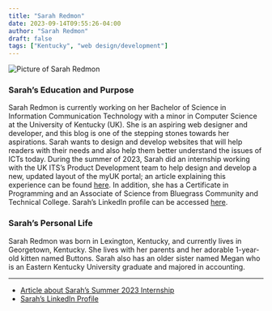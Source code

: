 ```yaml
---
title: "Sarah Redmon"
date: 2023-09-14T09:55:26-04:00
author: "Sarah Redmon"
draft: false
tags: ["Kentucky", "web design/development"]
---
```


![Picture of Sarah Redmon](https://its.uky.edu/sites/default/files/styles/big_3x2/public/2023-08/img_2314_0.png?h=9dc95b1d&itok=Opb1THmS)

### Sarah’s Education and Purpose
Sarah Redmon is currently working on her Bachelor of Science in Information Communication Technology with a minor in Computer Science at the University of Kentucky (UK). She is an aspiring web designer and developer, and this blog is one of the stepping stones towards her aspirations. Sarah wants to design and develop websites that will help readers with their needs and also help them better understand the issues of ICTs today. During the summer of 2023, Sarah did an internship working with the UK ITS’s Product Development team to help design and develop a new, updated layout of the myUK portal; an article explaining this experience can be found [here](https://its.uky.edu/news/information-technology-services-intern-reimagines-design-uk-student-portal). In addition, she has a Certificate in Programming and an Associate of Science from Bluegrass Community and Technical College. Sarah’s LinkedIn profile can be accessed [here](http://www.linkedin.com/in/sarah-redmon).

### Sarah’s Personal Life
Sarah Redmon was born in Lexington, Kentucky, and currently lives in Georgetown, Kentucky. She lives with her parents and her adorable 1-year-old kitten named Buttons. Sarah also has an older sister named Megan who is an Eastern Kentucky University graduate and majored in accounting.

---

* [Article about Sarah’s Summer 2023 Internship](https://its.uky.edu/news/information-technology-services-intern-reimagines-design-uk-student-portal)
* [Sarah’s LinkedIn Profile](http://www.linkedin.com/in/sarah-redmon)